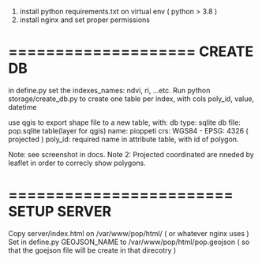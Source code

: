1. install python requirements.txt on virtual env ( python > 3.8 )
2. install nginx and set proper permissions

====================
CREATE DB
====================
in define.py set the indexes_names: ndvi, ri, ...etc.
Run python storage/create_db.py to create one table per index, with cols poly_id, value, datetime

use qgis to export shape file to a new table, with:
db type: sqlite
db file: pop.sqlite
table(layer for qgis) name: pioppeti
crs: WGS84 - EPSG: 4326 ( projected )
poly_id: required name in attribute table, with id of polygon.

Note: see screenshot in docs.
Note 2: Projected coordinated are nneded by leaflet in order to correcly show polygons.

========================
SETUP SERVER
==========================

Copy server/index.html on /var/www/pop/html/ ( or whatever nginx uses )
Set in define.py GEOJSON_NAME to /var/www/pop/html/pop.geojson
( so that the goejson file will be create in that direcotry )



